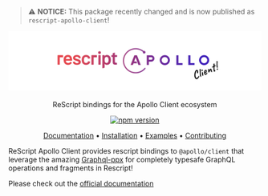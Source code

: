 > ⚠️ **NOTICE:** This package recently changed and is now published as `rescript-apollo-client`!

<p align="center">
    <img src="assets/logo-mashup.svg" alt="Logo">
  	<br><br>
    ReScript bindings for the Apollo Client ecosystem
</p>

<p align="center">
  <a href="https://www.npmjs.com/package/rescript-apollo-client">
    <img src="https://badge.fury.io/js/rescript-apollo-client.svg" alt="npm version" />
  </a>
</p>

<p align="center">
  <a href="https://reasonml-community.github.io/rescript-apollo-client/docs/">Documentation</a> •
  <a href="https://reasonml-community.github.io/rescript-apollo-client/docs/installation">Installation</a> •
  <a href="EXAMPLES/src">Examples</a> •
  <a href="https://reasonml-community.github.io/rescript-apollo-client/docs/contributing">Contributing</a>
</p>

ReScript Apollo Client provides rescript bindings to `@apollo/client` that leverage the amazing [Graphql-ppx](https://graphql-ppx.com) for completely typesafe GraphQL operations and fragments in Rescript!

Please check out the [official documentation](https://reasonml-community.github.io/rescript-apollo-client/)
